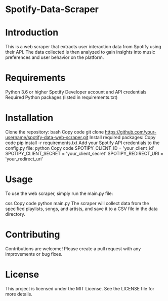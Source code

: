 # Spotify-Data-Scraper
# Introduction
This is a web scraper that extracts user interaction data from Spotify using their API. The data collected is then analyzed to gain insights into music preferences and user behavior on the platform.

# Requirements
Python 3.6 or higher
Spotify Developer account and API credentials
Required Python packages (listed in requirements.txt)
# Installation
Clone the repository:
bash
Copy code
git clone https://github.com/your-username/spotify-data-web-scraper.git
Install required packages:
Copy code
pip install -r requirements.txt
Add your Spotify API credentials to the config.py file:
python
Copy code
SPOTIPY_CLIENT_ID = 'your_client_id'
SPOTIPY_CLIENT_SECRET = 'your_client_secret'
SPOTIPY_REDIRECT_URI = 'your_redirect_uri'
# Usage
To use the web scraper, simply run the main.py file:

css
Copy code
python main.py
The scraper will collect data from the specified playlists, songs, and artists, and save it to a CSV file in the data directory.

# Contributing
Contributions are welcome! Please create a pull request with any improvements or bug fixes.

# License
This project is licensed under the MIT License. See the LICENSE file for more details.





